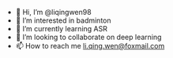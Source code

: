 - 👋 Hi, I’m @liqingwen98
- 👀 I’m interested in badminton
- 🌱 I’m currently learning ASR
- 💞️ I’m looking to collaborate on deep learning
- 📫 How to reach me li.qing.wen@foxmail.com

<!---
liqingwen98/liqingwen98 is a ✨ special ✨ repository because its `README.md` (this file) appears on your GitHub profile.
You can click the Preview link to take a look at your changes.
--->
